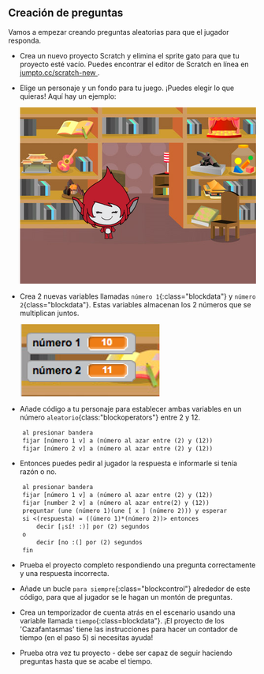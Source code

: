 ## Creación de preguntas

Vamos a empezar creando preguntas aleatorias para que el jugador responda.

+ Crea un nuevo proyecto Scratch y elimina el sprite gato para que tu proyecto esté vacío. Puedes encontrar el editor de Scratch en línea en <a href="http://jumpto.cc/scratch-new" target="_blank"> jumpto.cc/scratch-new </a>.

+ Elige un personaje y un fondo para tu juego. ¡Puedes elegir lo que quieras! Aquí hay un ejemplo:
    
    ![screenshot](images/brain-setting.png)

+ Crea 2 nuevas variables llamadas `número 1`{:class="blockdata"} y `número 2`{class="blockdata"}. Estas variables almacenan los 2 números que se multiplican juntos.
    
    ![screenshot](images/brain-variables.png)

+ Añade código a tu personaje para establecer ambas variables en un número `aleatorio`{class:"blockoperators"} entre 2 y 12.
    
```blocks
    al presionar bandera
    fijar [número 1 v] a (número al azar entre (2) y (12))
    fijar [número 2 v] a (número al azar entre (2) y (12))
```

+ Entonces puedes pedir al jugador la respuesta e informarle si tenía razón o no.
    
```blocks
    al presionar bandera
    fijar [número 1 v] a (número al azar entre (2) y (12))
    fijar [number 2 v] a (número al azar entre(2) y (12))
    preguntar (une (número 1)(une [ x ] (número 2))) y esperar
    si <(respuesta) = ((úmero 1)*(número 2))> entonces
        decir [¡sí! :)] por (2) segundos
    o
        decir [no :(] por (2) segundos
    fin
```

+ Prueba el proyecto completo respondiendo una pregunta correctamente y una respuesta incorrecta.

+ Añade un bucle `para siempre`{:class="blockcontrol"} alrededor de este código, para que al jugador se le hagan un montón de preguntas.

+ Crea un temporizador de cuenta atrás en el escenario usando una variable llamada `tiempo`{:class=blockdata"}. ¡El proyecto de los 'Cazafantasmas' tiene las instrucciones para hacer un contador de tiempo (en el paso 5) si necesitas ayuda!

+ Prueba otra vez tu proyecto - debe ser capaz de seguir haciendo preguntas hasta que se acabe el tiempo.